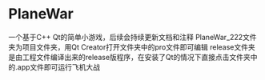 # PlaneWar
 一个基于C++ Qt的简单小游戏，后续会持续更新文档和注释
PlaneWar_222文件夹为项目文件夹，用Qt Creator打开文件夹中的pro文件即可编辑
release文件夹是由工程文件编译出来的release版程序，在安装了Qt的情况下直接点击文件夹中的.app文件即可运行飞机大战
